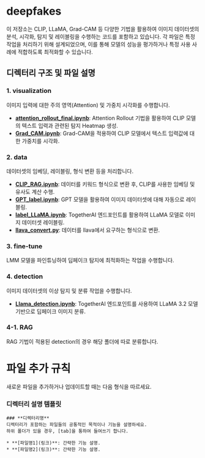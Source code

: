 # deepfakes
이 저장소는 CLIP, LLaMA, Grad-CAM 등 다양한 기법을 활용하여 이미지 데이터셋의 분석, 시각화, 탐지 및 레이블링을 수행하는 코드를 포함하고 있습니다. 각 파일은 특정 작업을 처리하기 위해 설계되었으며, 이를 통해 모델의 성능을 평가하거나 특정 사용 사례에 적합하도록 최적화할 수 있습니다.

## 디렉터리 구조 및 파일 설명
### 1. visualization
이미지 입력에 대한 주의 영역(Attention) 및 가중치 시각화를 수행합니다.

* **[attention_rollout_final.ipynb](https://github.com/KimEunOh/deepfakes/blob/main/visualization/attention_rollout_final.ipynb)**: Attention Rollout 기법을 활용하여 CLIP 모델의 텍스트 입력과 관련된 탐지 Heatmap 생성.
* **[Grad_CAM.ipynb](https://github.com/KimEunOh/deepfakes/blob/main/visualization/Grad_CAM.ipynb)**: Grad-CAM을 적용하여 CLIP 모델에서 텍스트 입력값에 대한 가중치를 시각화.
### 2. data
데이터셋의 임베딩, 레이블링, 형식 변환 등을 처리합니다.

* **[CLIP_RAG.ipynb](https://github.com/KimEunOh/deepfakes/blob/main/data/CLIP_RAG.ipynb)**: 데이터를 키워드 형식으로 변환 후, CLIP를 사용한 임베딩 및 유사도 계산 수행.
* **[GPT_label.ipynb](https://github.com/KimEunOh/deepfakes/blob/main/data/GPT_label.ipynb)**: GPT 모델을 활용하여 이미지 데이터셋에 대해 자동으로 레이블링.
* **[label_LLaMA.ipynb](https://github.com/KimEunOh/deepfakes/blob/main/data/label_LLaMA.ipynb)**: TogetherAI 엔드포인트를 활용하여 LLaMA 모델로 이미지 데이터셋 레이블링.
* **[llava_convert.py](https://github.com/KimEunOh/deepfakes/blob/main/data/llava_convert.py)**: 데이터를 llava에서 요구하는 형식으로 변환.
### 3. fine-tune
LMM 모델을 파인튜닝하여 딥페이크 탐지에 최적화하는 작업을 수행합니다.

### 4. detection
이미지 데이터셋의 이상 탐지 및 분류 작업을 수행합니다. 

* **[Llama_detection.ipynb](https://github.com/KimEunOh/deepfakes/blob/main/detection/Llama_detection.ipynb)**: TogetherAI 엔드포인트를 사용하여 LLaMA 3.2 모델 기반으로 딥페이크 이미지 분류.

 ### 4-1. RAG
 RAG 기법이 적용된 detection의 경우 해당 폴더에 따로 분류합니다.

# 파일 추가 규칙
새로운 파일을 추가하거나 업데이트할 때는 다음 형식을 따르세요.
### 디렉터리 설명 템플릿
 ```
### **디렉터리명**
디렉터리가 포함하는 파일들의 공통적인 목적이나 기능을 설명하세요.
하위 폴더가 있을 경우, [tab]을 통하여 들여쓰기 합니다.

* **[파일명1](링크)**: 간략한 기능 설명.
* **[파일명2](링크)**: 간략한 기능 설명.
```

